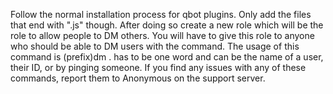 Follow the normal installation process for qbot plugins. Only add the files that end with ".js" though. After doing so create a new role which will be the role to allow people to DM others. You will have to give this role to anyone who should be able to DM users with the command. The usage of this command is (prefix)dm <member> <message>. <member> has to be one word and can be the name of a user, their ID, or by pinging someone. If you find any issues with any of these commands, report them to Anonymous on the support server.
